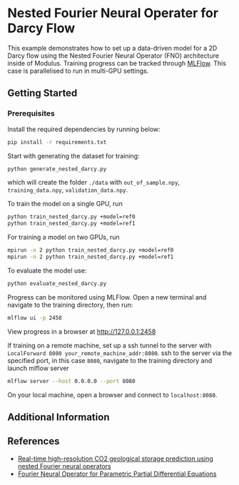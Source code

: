 # Nested Fourier Neural Operater for Darcy Flow

This example demonstrates how to set up a data-driven model for a
2D Darcy flow using
the Nested Fourier Neural Operator (FNO) architecture inside of Modulus.
Training progress can be tracked through
[MLFlow](https://mlflow.org/docs/latest/index.html).
This case is parallelised to run in multi-GPU settings.

## Getting Started

### Prerequisites

Install the required dependencies by running below:

```bash
pip install -r requirements.txt
```

Start with generating the dataset for training:

```bash
python generate_nested_darcy.py
```

which will create the folder `./data` with `out_of_sample.npy`,
`training_data.npy`, `validation_data.npy`.

To train the model on a single GPU, run

```bash
python train_nested_darcy.py +model=ref0
python train_nested_darcy.py +model=ref1
```

For training a model on two GPUs, run

```bash
mpirun -n 2 python train_nested_darcy.py +model=ref0
mpirun -n 2 python train_nested_darcy.py +model=ref1
```

To evaluate the model use:

```bash
python evaluate_nested_darcy.py
```

Progress can be monitored using MLFlow. Open a new terminal and
navigate to the training directory, then run:

```bash
mlflow ui -p 2458
```

View progress in a browser at <http://127.0.0.1:2458>

If training on a remote machine, set up a ssh tunnel to the server with
`LocalForward 8080 your_remote_machine_addr:8080`.
ssh to the server via the specified port, in this case `8080`,
navigate to the training directory and launch mlflow server

```bash
mlflow server --host 0.0.0.0 --port 8080
```

On your local machine, open a browser and connect to `localhost:8080`.

## Additional Information

## References

- [Real-time high-resolution CO2 geological storage prediction using nested Fourier neural operators](https://arxiv.org/abs/2210.17051)
- [Fourier Neural Operator for Parametric Partial Differential Equations](https://arxiv.org/abs/2010.08895)
